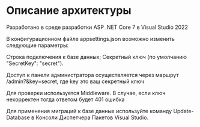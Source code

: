 # Описание архитектуры

Разработано в среде разработки ASP .NET Core 7 в Visual Studio 2022

В конфигурационном файле appsettings.json возможно изменить следующие параметры:

Строка подключения к базе данных;
Секретный ключ (по умолчанию "SecretKey": "secret").

Доступ к панели администратора осуществляется через маршрут
/admin?&key=secret, где key это ваш секретный ключ

Для проверки используется Middleware.
В случае, если ключ некорректен тогда ответом будет 401 ошибка


Для применения миграций к базе данных используйте команду Update-Database
в Консоли Диспетчера Пакетов Visual Studio.
